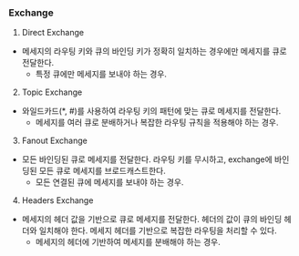 ### Exchange
1. Direct Exchange
- 메세지의 라우팅 키와 큐의 바인딩 키가 정확히 일치하는 경우에만 메세지를 큐로 전달한다.
  - 특정 큐에만 메세지를 보내야 하는 경우.

2. Topic Exchange
- 와일드카드(*, #)를 사용하여 라우팅 키의 패턴에 맞는 큐로 메세지를 전달한다.
  - 메세지를 여러 큐로 분배하거나 복잡한 라우팅 규칙을 적용해야 하는 경우.

3. Fanout Exchange
- 모든 바인딩된 큐로 메세지를 전달한다. 라우팅 키를 무시하고, exchange에 바인딩된 모든 큐로 메세지를 브로드캐스트한다.
  - 모든 연결된 큐에 메세지를 보내야 하는 경우.

4. Headers Exchange
- 메세지의 헤더 값을 기반으로 큐로 메세지를 전달한다. 헤더의 값이 큐의 바인딩 헤더와 일치해야 한다. 메세지 헤더를 기반으로 복잡한 라우팅을 처리할 수 있다.
  - 메세지의 헤더에 기반하여 메세지를 분배해야 하는 경우.
